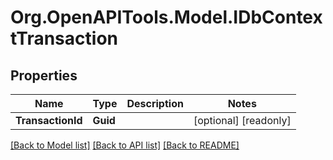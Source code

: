 # Org.OpenAPITools.Model.IDbContextTransaction
## Properties

Name | Type | Description | Notes
------------ | ------------- | ------------- | -------------
**TransactionId** | **Guid** |  | [optional] [readonly] 

[[Back to Model list]](../README.md#documentation-for-models) [[Back to API list]](../README.md#documentation-for-api-endpoints) [[Back to README]](../README.md)

